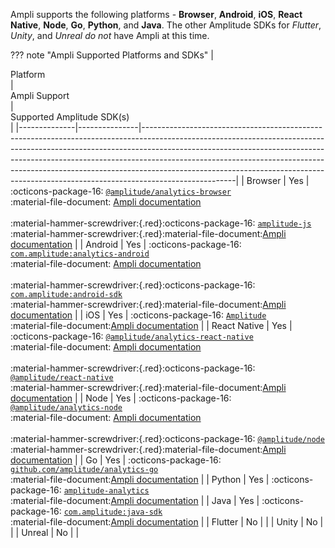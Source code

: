 Ampli supports the following platforms - **Browser**, **Android**, **iOS**, **React Native**, **Node**, **Go**, **Python**, and **Java**.
The other Amplitude SDKs for _Flutter_, _Unity_, and _Unreal_ _do not_ have Ampli at this time.

??? note "Ampli Supported Platforms and SDKs"
    | <div class="big-column">Platform</div> | <div class="big-column">Ampli Support</div> | <div class="big-column">Supported Amplitude SDK(s)</div>                                                                                                                                                                                                                                                                                                                                                                                                  |
    |--------------|---------------|-----------------------------------------------------------------------------------------------------------------------------------------------------------------------------------------------------------------------------------------------------------------------------------------------------------------------------------------------------------------------------------------------------------------------------|
    | Browser      | Yes           | :octicons-package-16: [`@amplitude/analytics-browser`](../typescript-browser/)<br/>:material-file-document: [Ampli documentation](../typescript-browser/ampli/)<br/><br/>:material-hammer-screwdriver:{.red}:octicons-package-16: [`amplitude-js`](../javascript/)<br/>:material-hammer-screwdriver:{.red}:material-file-document:[Ampli documentation](../javascript/ampli/)                  |
    | Android      | Yes           | :octicons-package-16: [`com.amplitude:analytics-android`](../android-kotlin/)<br/>:material-file-document: [Ampli documentation](../android-kotlin/ampli/)<br/><br/>:material-hammer-screwdriver:{.red}:octicons-package-16: [`com.amplitude:android-sdk`](../android/)<br/>:material-hammer-screwdriver:{.red}:material-file-document:[Ampli documentation](../android/ampli/)                             |
    | iOS          | Yes           | :octicons-package-16: [`Amplitude`](../ios/)<br/>:material-file-document:[Ampli documentation](../ios/ampli/)                                                                                                                                                                                                                                                                                                        |
    | React Native | Yes           | :octicons-package-16: [`@amplitude/analytics-react-native`](../typescript-react-native/)<br/>:material-file-document: [Ampli documentation](../typescript-react-native/ampli/)<br/><br/>:material-hammer-screwdriver:{.red}:octicons-package-16: [`@amplitude/react-native`](../react-native/)<br/>:material-hammer-screwdriver:{.red}:material-file-document:[Ampli documentation](../react-native/ampli/) |
    | Node         | Yes           | :octicons-package-16: [`@amplitude/analytics-node`](../typescript-node/)<br/>:material-file-document: [Ampli documentation](../typescript-node/ampli/)<br/><br/>:material-hammer-screwdriver:{.red}:octicons-package-16: [`@amplitude/node`](../node/)<br/>:material-hammer-screwdriver:{.red}:material-file-document:[Ampli documentation](../node/ampli/)                                                 |
    | Go           | Yes           | :octicons-package-16: [`github.com/amplitude/analytics-go`](../go/)<br/>:material-file-document:[Ampli documentation](../go/ampli/)                                                                                                                                                                                                                                                                                  |
    | Python       | Yes           | :octicons-package-16: [`amplitude-analytics`](../python/)<br/>:material-file-document:[Ampli documentation](../python/ampli/)                                                                                                                                                                                                                                                                                        |
    | Java         | Yes           | :octicons-package-16: [`com.amplitude:java-sdk`](../java/)<br/>:material-file-document:[Ampli documentation](../java/ampli/)                                                                                                                                                                                                                                                                                        |
    | Flutter      | No            |                                                                                                                                                                                                                                                                                                                                                                                                                             |
    | Unity        | No            |                                                                                                                                                                                                                                                                                                                                                                                                                             |
    | Unreal       | No            |                                                                                                                                                                                                                                                                                                                                                                                                                             |
